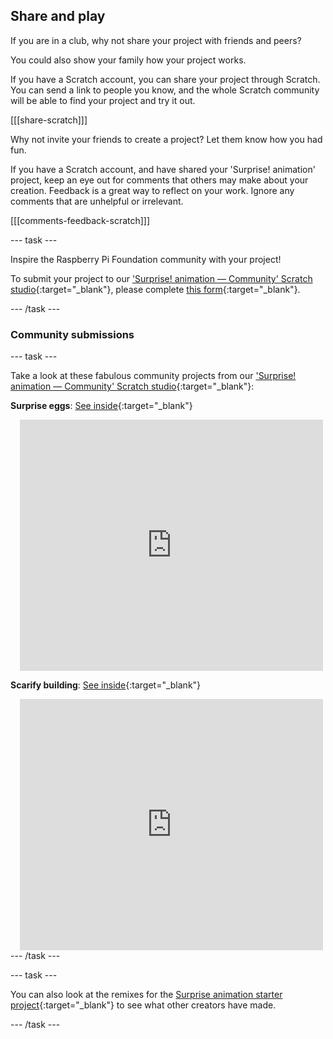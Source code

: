 ## Share and play

If you are in a club, why not share your project with friends and peers?

You could also show your family how your project works.

If you have a Scratch account, you can share your project through Scratch. You can send a link to people you know, and the whole Scratch community will be able to find your project and try it out.

[[[share-scratch]]]

Why not invite your friends to create a project? Let them know how you had fun.

If you have a Scratch account, and have shared your 'Surprise! animation' project, keep an eye out for comments that others may make about your creation. Feedback is a great way to reflect on your work. Ignore any comments that are unhelpful or irrelevant.

[[[comments-feedback-scratch]]]

--- task ---

Inspire the Raspberry Pi Foundation community with your project!

To submit your project to our ['Surprise! animation — Community' Scratch studio](https://scratch.mit.edu/studios/29079784){:target="_blank"}, please complete [this form](https://form.raspberrypi.org/f/community-project-submissions){:target="_blank"}.

--- /task ---

### Community submissions

--- task ---

Take a look at these fabulous community projects from our ['Surprise! animation — Community' Scratch studio](https://scratch.mit.edu/studios/29079784){:target="_blank"}:

**Surprise eggs**: [See inside](https://scratch.mit.edu/projects/723810901/editor){:target="_blank"}
<div class="scratch-preview" style="margin-left: 15px;">
  <iframe allowtransparency="true" width="485" height="402" src="https://scratch.mit.edu/projects/embed/723810901/?autostart=false" frameborder="0"></iframe>
</div>

**Scarify building**: [See inside](https://scratch.mit.edu/projects/578827663/editor){:target="_blank"}
<div class="scratch-preview" style="margin-left: 15px;">
  <iframe allowtransparency="true" width="485" height="402" src="https://scratch.mit.edu/projects/embed/578827663/?autostart=false" frameborder="0"></iframe>
</div>
--- /task ---

--- task ---

You can also look at the remixes for the [Surprise animation starter project](https://scratch.mit.edu/projects/582222532/remixes){:target="_blank"} to see what other creators have made.

--- /task ---

